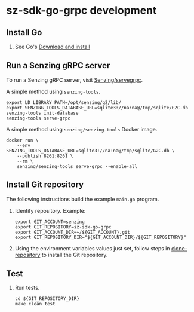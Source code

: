# sz-sdk-go-grpc development

## Install Go

1. See Go's [Download and install](https://go.dev/doc/install)

## Run a Senzing gRPC server

To run a Senzing gRPC server, visit
[Senzing/servegrpc](https://github.com/senzing-garage/servegrpc).

A simple method using `senzing-tools`.

```console
export LD_LIBRARY_PATH=/opt/senzing/g2/lib/
export SENZING_TOOLS_DATABASE_URL=sqlite3://na:na@/tmp/sqlite/G2C.db
senzing-tools init-database
senzing-tools serve-grpc

```

A simple method using `senzing/senzing-tools` Docker image.

```console
docker run \
    --env SENZING_TOOLS_DATABASE_URL=sqlite3://na:na@/tmp/sqlite/G2C.db \
    --publish 8261:8261 \
    --rm \
    senzing/senzing-tools serve-grpc --enable-all

```

## Install Git repository

The following instructions build the example `main.go` program.

1. Identify repository.
   Example:

    ```console
    export GIT_ACCOUNT=senzing
    export GIT_REPOSITORY=sz-sdk-go-grpc
    export GIT_ACCOUNT_DIR=~/${GIT_ACCOUNT}.git
    export GIT_REPOSITORY_DIR="${GIT_ACCOUNT_DIR}/${GIT_REPOSITORY}"

    ```

1. Using the environment variables values just set, follow steps in [clone-repository](https://github.com/senzing-garage/knowledge-base/blob/main/HOWTO/clone-repository.md) to install the Git repository.

## Test

1. Run tests.

    ```console
    cd ${GIT_REPOSITORY_DIR}
    make clean test

    ```
